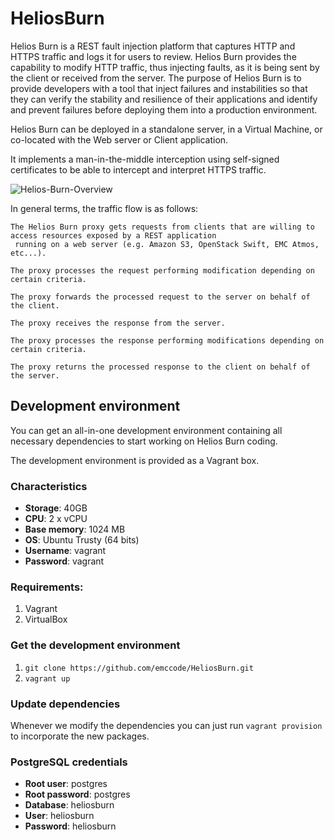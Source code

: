 HeliosBurn
==========

Helios Burn is a REST fault injection platform that captures HTTP and HTTPS traffic and logs it for users to review. 
Helios Burn provides the capability to modify HTTP traffic, thus injecting faults, as it is being sent by the client 
or received from the server. The purpose of Helios Burn is to provide developers with a tool that inject failures and 
instabilities so that they can verify the stability and resilience of their applications and identify and prevent 
failures before deploying them into a production environment.


Helios Burn can be deployed in a standalone server, in a Virtual Machine, or co-located with the Web server or Client
application.

It implements a man-in-the-middle interception using self-signed certificates to be able to intercept and interpret 
HTTPS traffic.

![Helios-Burn-Overview](https://github.com/emccode/HeliosBurn/blob/master/docs/figures/Helios-Burn-Overview.png "Helios Burn Overview")


In general terms, the traffic flow is as follows:

    The Helios Burn proxy gets requests from clients that are willing to access resources exposed by a REST application
     running on a web server (e.g. Amazon S3, OpenStack Swift, EMC Atmos, etc...).

    The proxy processes the request performing modification depending on certain criteria.

    The proxy forwards the processed request to the server on behalf of the client.

    The proxy receives the response from the server.

    The proxy processes the response performing modifications depending on certain criteria.

    The proxy returns the processed response to the client on behalf of the server.


## Development environment

You can get an all-in-one development environment containing all necessary dependencies to start working on Helios Burn coding.

The development environment is provided as a Vagrant box.

### Characteristics

- **Storage**: 40GB
- **CPU**: 2 x vCPU
- **Base memory**: 1024 MB
- **OS**: Ubuntu Trusty (64 bits)
- **Username**: vagrant
- **Password**: vagrant

### Requirements:

1. Vagrant
2. VirtualBox

### Get the development environment

1. ```git clone https://github.com/emccode/HeliosBurn.git```
2. ```vagrant up```

### Update dependencies

Whenever we modify the dependencies you can just run `vagrant provision` to incorporate the new packages.

### PostgreSQL credentials

- **Root user**: postgres
- **Root password**: postgres
- **Database**: heliosburn
- **User**: heliosburn
- **Password**: heliosburn
